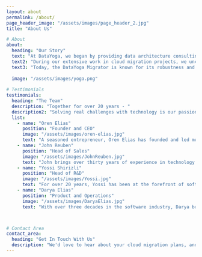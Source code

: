 ```yaml
---
layout: about
permalink: /about/
page_header_image: "/assets/images/page_header_2.jpg"
title: "About Us"

# About
about:
  heading: "Our Story"
  text: "At DataYoga, we began by providing data architecture consulting services and engineering solutions tailored to the unique challenges of each client. Our leadership team, experts with rich histories in multiple startups, has always been driven by a relentless pursuit of innovative and practical solutions."
  text2: "During our extensive work in cloud migration projects, we uncovered a recurring challenge: many customers, though committed to moving to the cloud, found themselves stuck when it came to migrating on-premises ETL pipelines. These legacy systems, full of critical business logic and data, were often the last hurdle in their cloud migration journey. To bridge this gap, we developed the DataYoga Migrator—a tool born from necessity but designed with flexibility and scalability in mind. It quickly transitioned from a value-add to an indispensable part of our service, enhancing our operational capabilities and dramatically increasing our support to clients."
  text3: "Today, the DataYoga Migrator is known for its robustness and impressive automation capabilities of over 90%, delivering swift, reliable, and adaptive migration solutions that meet the ever-evolving needs of our clients."
  
  image: "/assets/images/yoga.png"
 
# Testimonials
testimonials:
  heading: "The Team"
  description: "Together for over 20 years - "
  description2: "Solving real challenges with technology is our passion!"
  list:
    - name: "Oren Elias"
      position: "Founder and CEO"
      image: "/assets/images/oren-elias.jpg"
      text: "A seasoned entrepreneur, Oren Elias has founded and led multiple startups, guiding them from inception to production with Fortune 500 clients on mission-critical systems. As the founder of DataYoga, he has played a pivotal role in the architecture and development of cloud data solutions for customers, integrating state-of-the-art technologies to enhance their capabilities and efficiency."
    - name: "John Reuben"
      position: "Head of Sales"
      image: "/assets/images/JohnReuben.jpg"
      text: "John brings over thirty years of experience in technology sales. From his formative years at Oracle to his current role, he has a proven track record of understanding customer needs and offering solutions that enable customers to not only meet but surpass their operational goals."
    - name: "Yossi Shirizli"
      position: "Head of R&D"
      image: "/assets/images/Yossi.jpg"
      text: "For over 20 years, Yossi has been at the forefront of software development, skillfully building, managing, and mentoring robust R&D teams. His proven problem-solving skills and can-do attitude have consistently led to innovations that meet complex business needs."
    - name: "Darya Elias"
      position: "Product and Operations"
      image: "/assets/images/DaryaElias.jpg"
      text: "With over three decades in the software industry, Darya brings deep expertise in product and account management. She is dedicated to delivering innovative solutions that enhance productivity and drive business success for our customers."



# Contact Area
contact_area:
  heading: "Get In Touch With Us"
  description: "We'd love to hear about your cloud migration plans, and tell you more on how we can help shift your on-prem pipelines to the cloud."
---
```

